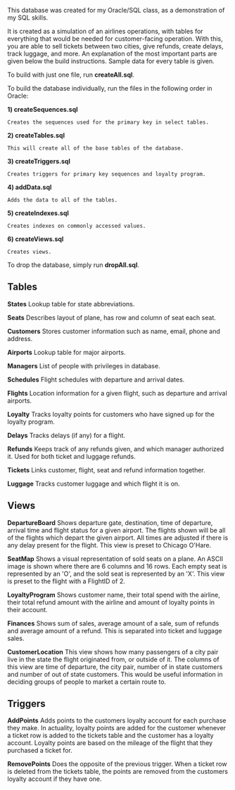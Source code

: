 This database was created for my Oracle/SQL class, as a demonstration of my SQL skills.

It is created as a simulation of an airlines operations, with tables for everything that would be needed for customer-facing operation. With this, you are able to sell tickets between two cities, give refunds, create delays, track luggage, and more. An explanation of the most important parts are given below the build instructions. Sample data for every table is given.

To build with just one file, run **createAll.sql**.

To build the database individually, run the files in the following order in Oracle:

**1) createSequences.sql**

	Creates the sequences used for the primary key in select tables.

**2) createTables.sql**

	This will create all of the base tables of the database.

**3) createTriggers.sql**

	Creates triggers for primary key sequences and loyalty program.

**4) addData.sql**

	Adds the data to all of the tables.

**5) createIndexes.sql**

	Creates indexes on commonly accessed values.
**6) createViews.sql**

	Creates views.

To drop the database, simply run **dropAll.sql**.

  

## Tables

**States**
Lookup table for state abbreviations.

**Seats**
Describes layout of plane, has row and column of seat each seat.

**Customers**
Stores customer information such as name, email, phone and address.

**Airports**
Lookup table for major airports.

**Managers**
List of people with privileges in database.

**Schedules**
Flight schedules with departure and arrival dates.

**Flights**
Location information for a given flight, such as departure and arrival airports.

**Loyalty**
Tracks loyalty points for customers who have signed up for the loyalty program.

**Delays**
Tracks delays (if any) for a flight.

**Refunds**
Keeps track of any refunds given, and which manager authorized it. Used for both ticket and luggage refunds.

**Tickets**
Links customer, flight, seat and refund information together.

**Luggage**
Tracks customer luggage and which flight it is on.
  

## Views

**DepartureBoard**
Shows departure gate, destination, time of departure, arrival time and flight status for a given airport. The flights shown will be all of the flights which depart the given airport. All times are adjusted if there is any delay present for the flight.
This view is preset to Chicago O'Hare.

**SeatMap**
Shows a visual representation of sold seats on a plane. An ASCII image is shown where there are 6 columns and 16 rows. Each empty seat is represented by an 'O', and the sold seat is represented by an 'X'. This view is preset to the flight with a FlightID of 2.

**LoyaltyProgram**
Shows customer name, their total spend with the airline, their total refund amount with the airline and amount of loyalty points in their account.

**Finances**
Shows sum of sales, average amount of a sale, sum of refunds and average amount of a refund. This is separated into ticket and luggage sales.

**CustomerLocation**
This view shows how many passengers of a city pair live in the state the flight originated from, or outside of it. The columns of this view are time of departure, the city pair, number of in state customers and number of out of state customers. This would be useful information in deciding groups of people to market a certain route to.
  

## Triggers

**AddPoints**
Adds points to the customers loyalty account for each purchase they make. In actuality, loyalty points are added for the customer whenever a ticket row is added to the tickets table and the customer has a loyalty account. Loyalty points are based on the mileage of the flight that they purchased a ticket for.

**RemovePoints**
Does the opposite of the previous trigger. When a ticket row is deleted from the tickets table, the points are removed from the customers loyalty account if they have one.